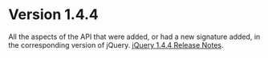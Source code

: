 # Version 1.4.4
All the aspects of the API that were added, or had a new signature added, in the corresponding version of jQuery. <a href="https://blog.jquery.com/2010/11/11/jquery-1-4-4-release-notes/">jQuery 1.4.4 Release Notes</a>.